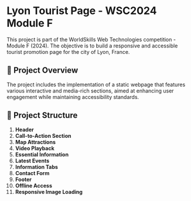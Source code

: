 # Lyon Tourist Page - WSC2024 Module F

This project is part of the WorldSkills Web Technologies competition - Module F (2024). The objective is to build a responsive and accessible tourist promotion page for the city of Lyon, France.

## 📌 Project Overview

The project includes the implementation of a static webpage that features various interactive and media-rich sections, aimed at enhancing user engagement while maintaining accessibility standards.

## 📁 Project Structure

1. **Header**
2. **Call-to-Action Section**
3. **Map Attractions**
4. **Video Playback**
5. **Essential Information**
6. **Latest Events**
7. **Information Tabs**
8. **Contact Form**
9. **Footer**
10. **Offline Access**
11. **Responsive Image Loading**
